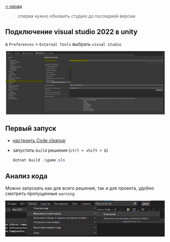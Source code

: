 [< назад][0]

> сперва нужно обновить студию до последней версии

## Подключение visual studio 2022 в unity

в `Preferences` > `External Tools` выбрать `visual studio`

![image][1]

## Первый запуск

-   [настроить Code cleanup][2]

-   запустить `build` решения (`ctrl + shift + b`)
    ```PowerShell
    dotnet build .\game.sln
    ```

## Анализ кода

Можно запускать как для всего решения, так и для проекта, удобно смотреть пропущенные `warning`

![image](../../Resources/first-start-analysis.png)

[0]: ../../README.md
[1]: ../../Resources/visual-studio-unity-add.jpg
[2]: ./0.%20Code%20cleanup.md

